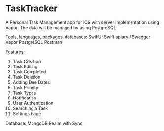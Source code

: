 # TaskTracker
A Personal Task Management app for iOS with server implementation using Vapor. The data will be managed by using PostgreSQL. 

Tools, languages, packages, databases:
SwiftUI
Swift
apiary / Swagger
Vapor
PostgreSQL
Postman

Features:
1. Task Creation
2. Task Editing
3. Task Completed
4. Task Deletion
5. Adding Due Dates
6. Task Priority
7. Task Types
8. Notification
9. User Authentication
10. Searching a Task
11. Settings Page

Database: 
MongoDB Realm with Sync
